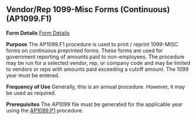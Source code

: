 ## Vendor/Rep 1099-Misc Forms (Continuous) (AP1099.F1)
<PageHeader />

**Form Details**
[Form Details](../AP1099-F1-1/README.md)

**Purpose**
The AP1099.F1 procedure is used to print / reprint 1099-MISC forms on
continuous preprinted forms. These forms are used for government reporting of
amounts paid to non-employees. The procedure may be run for a selected vendor,
rep, or company code and may be limited to vendors or reps with amounts paid
exceeding a cutoff amount. The 1099 year must be entered.

**Frequency of Use**
Generally, this is an annual procedure. However, it may be used as required.

**Prerequisites**
The AP1099 file must be generated for the applicable year using the
[AP1099.P1](../AP1099-P1/README.md) procedure.

<badge text= "Version 8.10.57 " vertical="middle" />

<PageFooter />
